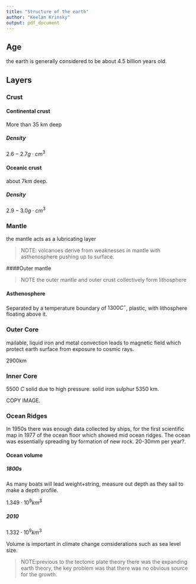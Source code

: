 ```yaml
---
title: "Structure of the earth"
author: "Keelan Krinsky"
output: pdf_document
---
```



## Age
the earth is generally considered to be about 4.5 billion years old. 

## Layers

### Crust

#### Continental crust 
More than 35 km deep 

##### Density
$2.6-2.7g\cdot cm^3$

#### Oceanic crust
about 7km deep. 


##### Density
$2.9-3.0g\cdot cm^3$

### Mantle
the mantle acts as a lubricating layer

> NOTE: volcanoes derive from weaknesses in mantle with asthenosphere pushing up to surface.

####Outer mantle

> NOTE the outer mantle and outer crust collectively form lithosphere


#### Asthenosphere
Separated by a temperature boundary of $1300 C^\circ$, plastic, with lithosphere floating above it. 

### Outer Core 
mailable, liquid iron and metal convection leads to magnetic field which protect earth surface from exposure to cosmic rays. 

2900km


### Inner Core
 5500 $C$ solid due to high pressure.
solid iron sulphur
5350 km. 

COPY IMAGE.

### Ocean Ridges
In 1950s there was enough data collected by ships, for the first scientific map in 1977 of the ocean floor which showed mid ocean ridges. The ocean was essentially spreading by formation of new rock. 20-30mm per year?. 

#### Ocean volume 

##### 1800s
As many boats will lead weight+string, measure out depth as they sail to make a depth profile. 

$1.349 \cdot 10^9 km^3$

##### 2010
$1.332 \cdot 10^9 km^3$

Volume is important in climate change considerations such as sea level size. 

> NOTE:previous to the tectonic plate theory there was the expanding earth theory, the key problem was that there was no obvious source for the growth. 

